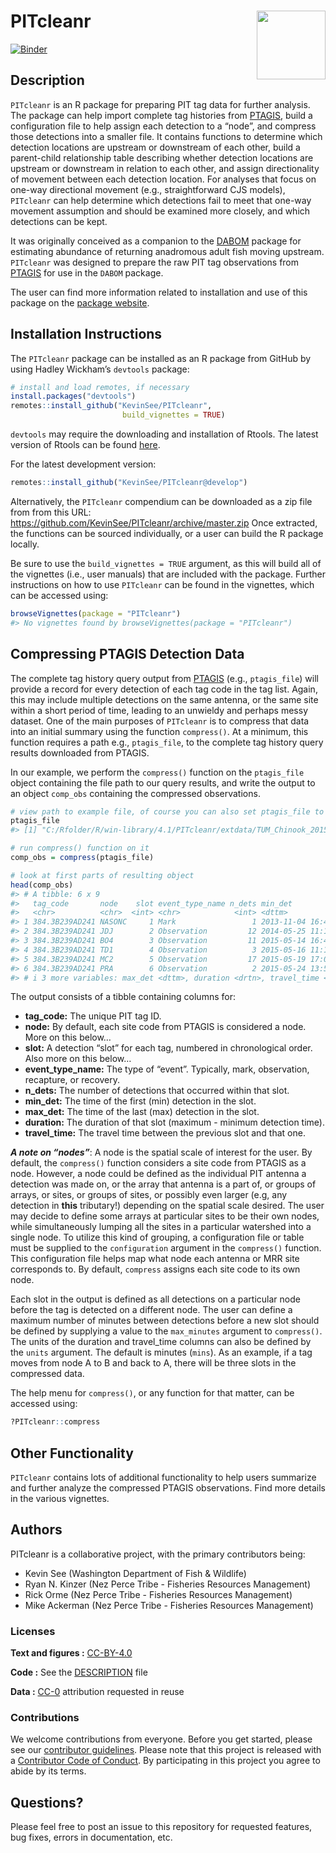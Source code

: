 
<!-- README.md is generated from README.Rmd. Please edit that file -->

# PITcleanr <a href='https://github.com/KevinSee/PITcleanr'><img src='man/figures/logo.png' align="right" width="110" /></a>

<!-- badges: start -->

[![Binder](https://mybinder.org/badge_logo.svg)](https://mybinder.org/v2/gh/KevinSee/PITcleanr/master?urlpath=rstudio)
<!-- badges: end -->

## Description

`PITcleanr` is an R package for preparing PIT tag data for further
analysis. The package can help import complete tag histories from
[PTAGIS](https://www.ptagis.org/), build a configuration file to help
assign each detection to a “node”, and compress those detections into a
smaller file. It contains functions to determine which detection
locations are upstream or downstream of each other, build a parent-child
relationship table describing whether detection locations are upstream
or downstream in relation to each other, and assign directionality of
movement between each detection location. For analyses that focus on
one-way directional movement (e.g., straightforward CJS models),
`PITcleanr` can help determine which detections fail to meet that
one-way movement assumption and should be examined more closely, and
which detections can be kept.

It was originally conceived as a companion to the
[DABOM](https://github.com/KevinSee/DABOM) package for estimating
abundance of returning anadromous adult fish moving upstream.
`PITcleanr` was designed to prepare the raw PIT tag observations from
[PTAGIS](https://www.ptagis.org/) for use in the `DABOM` package.

The user can find more information related to installation and use of
this package on the [package
website](https://kevinsee.github.io/PITcleanr/).

## Installation Instructions

The `PITcleanr` package can be installed as an R package from GitHub by
using Hadley Wickham’s `devtools` package:

``` r
# install and load remotes, if necessary
install.packages("devtools")
remotes::install_github("KevinSee/PITcleanr", 
                         build_vignettes = TRUE)
```

`devtools` may require the downloading and installation of Rtools. The
latest version of Rtools can be found
[here](https://cran.r-project.org/bin/windows/Rtools/).

For the latest development version:

``` r
remotes::install_github("KevinSee/PITcleanr@develop")
```

Alternatively, the `PITcleanr` compendium can be downloaded as a zip
file from from this URL:
<https://github.com/KevinSee/PITcleanr/archive/master.zip> Once
extracted, the functions can be sourced individually, or a user can
build the R package locally.

Be sure to use the `build_vignettes = TRUE` argument, as this will build
all of the vignettes (i.e., user manuals) that are included with the
package. Further instructions on how to use `PITcleanr` can be found in
the vignettes, which can be accessed using:

``` r
browseVignettes(package = "PITcleanr")
#> No vignettes found by browseVignettes(package = "PITcleanr")
```

## Compressing PTAGIS Detection Data

The complete tag history query output from [PTAGIS](https://ptagis.org/)
(e.g., `ptagis_file`) will provide a record for every detection of each
tag code in the tag list. Again, this may include multiple detections on
the same antenna, or the same site within a short period of time,
leading to an unwieldy and perhaps messy dataset. One of the main
purposes of `PITcleanr` is to compress that data into an initial summary
using the function `compress()`. At a minimum, this function requires a
path e.g., `ptagis_file`, to the complete tag history query results
downloaded from PTAGIS.

In our example, we perform the `compress()` function on the
`ptagis_file` object containing the file path to our query results, and
write the output to an object `comp_obs` containing the compressed
observations.

``` r
# view path to example file, of course you can also set ptagis_file to your own PTAGIS query results
ptagis_file
#> [1] "C:/Rfolder/R/win-library/4.1/PITcleanr/extdata/TUM_Chinook_2015.csv"

# run compress() function on it
comp_obs = compress(ptagis_file)

# look at first parts of resulting object
head(comp_obs)
#> # A tibble: 6 x 9
#>   tag_code       node    slot event_type_name n_dets min_det            
#>   <chr>          <chr>  <int> <chr>            <int> <dttm>             
#> 1 384.3B239AD241 NASONC     1 Mark                 1 2013-11-04 16:45:00
#> 2 384.3B239AD241 JDJ        2 Observation         12 2014-05-25 11:14:29
#> 3 384.3B239AD241 BO4        3 Observation         11 2015-05-14 16:41:24
#> 4 384.3B239AD241 TD1        4 Observation          3 2015-05-16 11:15:40
#> 5 384.3B239AD241 MC2        5 Observation         17 2015-05-19 17:01:15
#> 6 384.3B239AD241 PRA        6 Observation          2 2015-05-24 13:51:16
#> # i 3 more variables: max_det <dttm>, duration <drtn>, travel_time <drtn>
```

The output consists of a tibble containing columns for:

-   **tag_code:** The unique PIT tag ID.
-   **node:** By default, each site code from PTAGIS is considered a
    node. More on this below…
-   **slot:** A detection “slot” for each tag, numbered in chronological
    order. Also more on this below…
-   **event_type_name:** The type of “event”. Typically, mark,
    observation, recapture, or recovery.
-   **n_dets:** The number of detections that occurred within that slot.
-   **min_det:** The time of the first (min) detection in the slot.
-   **max_det:** The time of the last (max) detection in the slot.
-   **duration:** The duration of that slot (maximum - minimum detection
    time).
-   **travel_time:** The travel time between the previous slot and that
    one.

***A note on “nodes”***: A node is the spatial scale of interest for the
user. By default, the `compress()` function considers a site code from
PTAGIS as a node. However, a node could be defined as the individual PIT
antenna a detection was made on, or the array that antenna is a part of,
or groups of arrays, or sites, or groups of sites, or possibly even
larger (e.g, any detection in **this** tributary!) depending on the
spatial scale desired. The user may decide to define some arrays at
particular sites to be their own nodes, while simultaneously lumping all
the sites in a particular watershed into a single node. To utilize this
kind of grouping, a configuration file or table must be supplied to the
`configuration` argument in the `compress()` function. This
configuration file helps map what node each antenna or MRR site
corresponds to. By default, `compress` assigns each site code to its own
node.

Each slot in the output is defined as all detections on a particular
node before the tag is detected on a different node. The user can define
a maximum number of minutes between detections before a new slot should
be defined by supplying a value to the `max_minutes` argument to
`compress()`. The units of the duration and travel_time columns can also
be defined by the `units` argument. The default is minutes (`mins`). As
an example, if a tag moves from node A to B and back to A, there will be
three slots in the compressed data.

The help menu for `compress()`, or any function for that matter, can be
accessed using:

``` r
?PITcleanr::compress
```

## Other Functionality

`PITcleanr` contains lots of additional functionality to help users
summarize and further analyze the compressed PTAGIS observations. Find
more details in the various vignettes.

## Authors

PITcleanr is a collaborative project, with the primary contributors
being:

-   Kevin See (Washington Department of Fish & Wildlife)
-   Ryan N. Kinzer (Nez Perce Tribe - Fisheries Resources Management)
-   Rick Orme (Nez Perce Tribe - Fisheries Resources Management)
-   Mike Ackerman (Nez Perce Tribe - Fisheries Resources Management)

### Licenses

**Text and figures :**
[CC-BY-4.0](http://creativecommons.org/licenses/by/4.0/)

**Code :** See the [DESCRIPTION](DESCRIPTION) file

**Data :** [CC-0](http://creativecommons.org/publicdomain/zero/1.0/)
attribution requested in reuse

### Contributions

We welcome contributions from everyone. Before you get started, please
see our [contributor guidelines](CONTRIBUTING.md). Please note that this
project is released with a [Contributor Code of Conduct](CONDUCT.md). By
participating in this project you agree to abide by its terms.

## Questions?

Please feel free to post an issue to this repository for requested
features, bug fixes, errors in documentation, etc.
